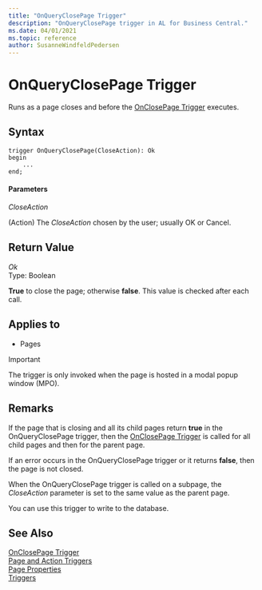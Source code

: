```yaml
---
title: "OnQueryClosePage Trigger"
description: "OnQueryClosePage trigger in AL for Business Central."
ms.date: 04/01/2021
ms.topic: reference
author: SusanneWindfeldPedersen
---
```


# OnQueryClosePage Trigger

Runs as a page closes and before the [OnClosePage Trigger](devenv-OnClosePage-Trigger.md) executes.  

## Syntax  

```AL
trigger OnQueryClosePage(CloseAction): Ok 
begin
    ...
end;
```  

#### Parameters

 *CloseAction*  

 (Action) The *CloseAction* chosen by the user; usually OK or Cancel.  

## Return Value  
 *Ok*  
 Type: Boolean  

 **True** to close the page; otherwise **false**. This value is checked after each  call.  

## Applies to  

- Pages  

<!--NAV  
> [!IMPORTANT]  
>  The OnQueryClosePage trigger is not fully supported by the [!INCLUDE[nav_web](../includes/nav_web_md.md)]. When the page displays in the [!INCLUDE[nav_web](../includes/nav_web_md.md)], the trigger is only invoked when the page is hosted in a modal popup window \(MPO\).  
-->  

> [!IMPORTANT]  
> The trigger is only invoked when the page is hosted in a modal popup window \(MPO\).  

## Remarks

If the page that is closing and all its child pages return **true** in the OnQueryClosePage trigger, then the [OnClosePage Trigger](devenv-onclosepage-trigger.md) is called for all child pages and then for the parent page.  

If an error occurs in the OnQueryClosePage trigger or it returns **false**, then the page is not closed.  

When the OnQueryClosePage trigger is called on a subpage, the *CloseAction* parameter is set to the same value as the parent page.  

You can use this trigger to write to the database.

## See Also  

[OnClosePage Trigger](devenv-onclosepage-trigger.md)  
[Page and Action Triggers](devenv-page-and-action-triggers.md)  
[Page Properties](../properties/devenv-properties.md)  
[Triggers](devenv-triggers.md)